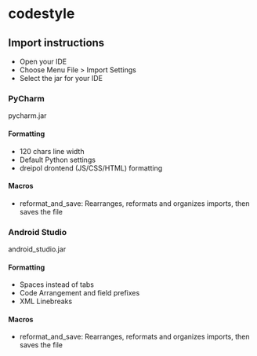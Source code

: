 # codestyle

## Import instructions
- Open your IDE
- Choose Menu File > Import Settings
- Select the jar for your IDE

### PyCharm
pycharm.jar

#### Formatting
- 120 chars line width
- Default Python settings
- dreipol drontend (JS/CSS/HTML) formatting

#### Macros
- reformat_and_save: Rearranges, reformats and organizes imports, then saves the file

### Android Studio
android_studio.jar

#### Formatting
- Spaces instead of tabs
- Code Arrangement and field prefixes
- XML Linebreaks

#### Macros
- reformat_and_save: Rearranges, reformats and organizes imports, then saves the file

